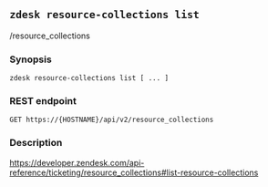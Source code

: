 ## `zdesk resource-collections list`

/resource_collections

### Synopsis

    zdesk resource-collections list [ ... ]

### REST endpoint

    GET https://{HOSTNAME}/api/v2/resource_collections

### Description

https://developer.zendesk.com/api-reference/ticketing/resource_collections#list-resource-collections

